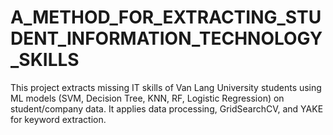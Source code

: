 # A_METHOD_FOR_EXTRACTING_STUDENT_INFORMATION_TECHNOLOGY_SKILLS
This project extracts missing IT skills of Van Lang University students using ML models (SVM, Decision Tree, KNN, RF, Logistic Regression) on student/company data. It applies data processing, GridSearchCV, and YAKE for keyword extraction.
